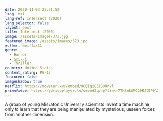 ```yaml
---
date: 2020-11-03 23:51:52
lang: mal
lang-ref: Intersect (2020)
lang_selector: false
layout: post
title: Intersect (2020)
image: /assets/images/373.jpg
featured_image: /assets/images/373.jpg
author: maxflix21
genre:
  - Horror
  - Sci-Fi
  - Thriller
country: United States
content_rating: PG-13
featured: false
imageshadow: true
netflix: https://movstar.xyz/embed/HCQIgiC3iSORnVl
primeVideo: https://gdriveplayer.to/embed2.php?link=7TKteRWM920EJCEP0lZbGAoCGB7zNXkajlizZ0M5CUwNUQClEQMHe5MZHzPp9%252FiO%252F%252FtJRKYmY3Mwo4Df3rCQN29DfmdE4HCpUcdheB4M3Y3%252FpE6Qv3hQ2htGTRqQfnvqcG%252FEN9leuSRacfUMkbJMEGJ6PqbM4NUS7QkfkecOIvF7%252B%252FjvjgtsPSUaMCvZdXqNc%253D
---
```

A group of young Miskatonic University scientists invent a time machine, only to learn that they are being manipulated by mysterious, unseen forces from another dimension.